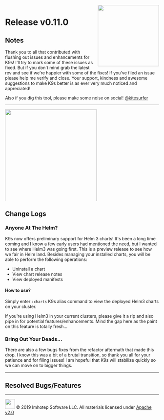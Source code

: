 <img src="https://raw.githubusercontent.com/Ya-hwon/k9s/master/assets/k9s_small.png" align="right" width="200" height="auto"/>

# Release v0.11.0

## Notes

Thank you to all that contributed with flushing out issues and enhancements for K9s! I'll try to mark some of these issues as fixed. But if you don't mind grab the latest rev and see if we're happier with some of the fixes! If you've filed an issue please help me verify and close. Your support, kindness and awesome suggestions to make K9s better is as ever very much noticed and appreciated!

Also if you dig this tool, please make some noise on social! [@kitesurfer](https://twitter.com/kitesurfer)

---

<img src="https://raw.githubusercontent.com/Ya-hwon/k9s/master/assets/k9s_helm.png" align="center" width="300" height="auto"/>

## Change Logs

### Anyone At The Helm?

K9s now offers preliminary support for Helm 3 charts! It's been a long time coming and I know a few early users had mentioned the need, but I wanted to see where Helm3 was going first. This is a preview release to see how we fair in Helm land. Besides managing your installed charts, you will be able to perform the following operations:

* Uninstall a chart
* View chart release notes
* View deployed manifests

#### How to use?

Simply enter `:charts` K9s alias command to view the deployed Helm3 charts on your cluster.

If you're using Helm3 in your current clusters, please give it a rip and also pipe in for potential features/enhancements. Mind the gap here as the paint on this feature is totally fresh...

### Bring Out Your Deads...

There are also a few bugs fixes from the refactor aftermath that made this drop. I know this was a bit of a brutal transition, so thank you all for your patience and for filing issues! I am hopeful that K9s will stabilize quickly so we can move on to bigger things.

---

## Resolved Bugs/Features

---

<img src="https://raw.githubusercontent.com/Ya-hwon/k9s/master/assets/imhotep_logo.png" width="32" height="auto"/> © 2019 Imhotep Software LLC. All materials licensed under [Apache v2.0](http://www.apache.org/licenses/LICENSE-2.0)
